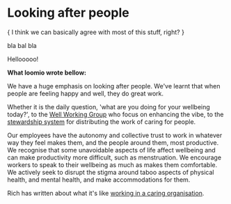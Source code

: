 # Looking after people

{ I think we can basically agree with most of this stuff, right? }

bla bal bla

Hellooooo! 





**What loomio wrote bellow:**

We have a huge emphasis on looking after people. We've learnt that when people are feeling happy and well, they do great work.

Whether it is the daily question, 'what are you doing for your wellbeing today?', to the [Well Working Group](well_working_group.md) who focus on enhancing the vibe, to the [stewardship system](stewarding.md) for distributing the work of caring for people.

Our employees have the autonomy and collective trust to work in whatever way they feel makes them, and the people around them, most productive. We recognise that some unavoidable aspects of life affect wellbeing and can make productivity more difficult, such as menstruation. We encourage workers to speak to their wellbeing as much as makes them comfortable. We actively seek to disrupt the stigma around taboo aspects of physical health, and mental health, and make accommodations for them.

Rich has written about what it's like [working in a caring organisation](https://medium.com/enspiral-tales/a-caring-organisation-5319f81c420f#.11angmlxu).

